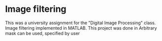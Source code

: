 # Image filtering
This was a university assignment for the "Digital Image Processing" class.
Image filtering implemented in MATLAB.
This project was done in 
Arbitrary mask can be used, specified by user
